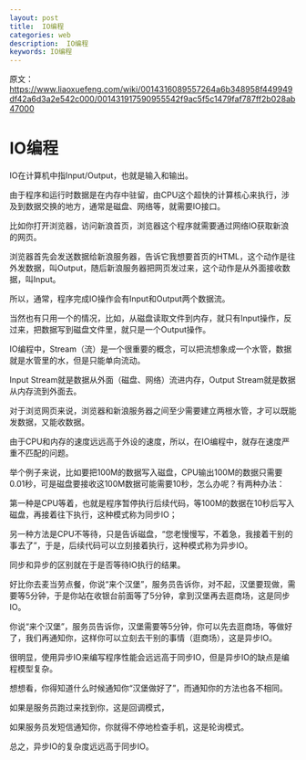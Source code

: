 ```yaml
---
layout: post
title:  IO编程
categories: web
description:  IO编程
keywords: IO编程
---
```




原文： https://www.liaoxuefeng.com/wiki/0014316089557264a6b348958f449949df42a6d3a2e542c000/001431917590955542f9ac5f5c1479faf787ff2b028ab47000


#  IO编程

IO在计算机中指Input/Output，也就是输入和输出。

由于程序和运行时数据是在内存中驻留，由CPU这个超快的计算核心来执行，涉及到数据交换的地方，通常是磁盘、网络等，就需要IO接口。




比如你打开浏览器，访问新浪首页，浏览器这个程序就需要通过网络IO获取新浪的网页。

浏览器首先会发送数据给新浪服务器，告诉它我想要首页的HTML，这个动作是往外发数据，叫Output，随后新浪服务器把网页发过来，这个动作是从外面接收数据，叫Input。

所以，通常，程序完成IO操作会有Input和Output两个数据流。

当然也有只用一个的情况，比如，从磁盘读取文件到内存，就只有Input操作，反过来，把数据写到磁盘文件里，就只是一个Output操作。



IO编程中，Stream（流）是一个很重要的概念，可以把流想象成一个水管，数据就是水管里的水，但是只能单向流动。

Input Stream就是数据从外面（磁盘、网络）流进内存，Output Stream就是数据从内存流到外面去。

对于浏览网页来说，浏览器和新浪服务器之间至少需要建立两根水管，才可以既能发数据，又能收数据。



由于CPU和内存的速度远远高于外设的速度，所以，在IO编程中，就存在速度严重不匹配的问题。

举个例子来说，比如要把100M的数据写入磁盘，CPU输出100M的数据只需要0.01秒，可是磁盘要接收这100M数据可能需要10秒，怎么办呢？有两种办法：

第一种是CPU等着，也就是程序暂停执行后续代码，等100M的数据在10秒后写入磁盘，再接着往下执行，这种模式称为同步IO；

另一种方法是CPU不等待，只是告诉磁盘，“您老慢慢写，不着急，我接着干别的事去了”，于是，后续代码可以立刻接着执行，这种模式称为异步IO。



同步和异步的区别就在于是否等待IO执行的结果。

好比你去麦当劳点餐，你说“来个汉堡”，服务员告诉你，对不起，汉堡要现做，需要等5分钟，于是你站在收银台前面等了5分钟，拿到汉堡再去逛商场，这是同步IO。

你说“来个汉堡”，服务员告诉你，汉堡需要等5分钟，你可以先去逛商场，等做好了，我们再通知你，这样你可以立刻去干别的事情（逛商场），这是异步IO。

很明显，使用异步IO来编写程序性能会远远高于同步IO，但是异步IO的缺点是编程模型复杂。

想想看，你得知道什么时候通知你“汉堡做好了”，而通知你的方法也各不相同。

如果是服务员跑过来找到你，这是回调模式，

如果服务员发短信通知你，你就得不停地检查手机，这是轮询模式。

总之，异步IO的复杂度远远高于同步IO。





